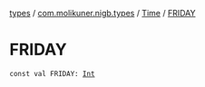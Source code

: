 [types](../../index.md) / [com.molikuner.nigb.types](../index.md) / [Time](index.md) / [FRIDAY](./-f-r-i-d-a-y.md)

# FRIDAY

`const val FRIDAY: `[`Int`](https://kotlinlang.org/api/latest/jvm/stdlib/kotlin/-int/index.html)